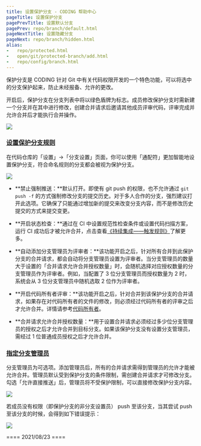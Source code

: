 ```yaml
---
title: 设置保护分支 - CODING 帮助中心
pageTitle: 设置保护分支
pagePrevTitle: 设置默认分支
pagePrev: repo/branch/default.html
pageNextTitle: 设置隐藏分支
pageNext: repo/branch/hidden.html
alias: 
-   repo/protected.html
-   open/git/protected-branch/add.html
-   repo/config/branch.html
---
```


保护分支是 CODING 针对 Git 中有关代码权限开发的一个特色功能，可以将选中的分支保护起来，防止未经报备、允许的更改。

开启后，保护分支在分支列表中将以绿色盾牌为标志。成员修改保护分支时需新建一个分支并在其中进行修改，创建合并请求后邀请其他成员评审代码，评审完成并允许合并后才能执行合并操作。

![](https://help-assets.codehub.cn/enterprise/20200722171238.png)

### [设置保护分支规则](#protected-branch)

在代码仓库的「设置」->「分支设置」页面，你可以使用「通配符」更加智能地设置保护分支，符合命名规则的分支都会被视为保护分支。

![](https://help-assets.codehub.cn/enterprise/20211104173049.png)

-   **禁止强制推送：**默认打开。即使有 git push 的权限，也不允许通过 `git push -f` 的方式强制修改分支的提交历史。对于多人合作的分支，强烈建议打开此选项。它确保了只能通过增加新的提交来改变分支内容，而不是修改历史提交的方式来提交变更。

-   **开启状态检查：**通过在 CI 中设置规范性检查条件或设置代码扫描方案，运行 CI 成功后才被允许合并，点击查看[《持续集成——触发规则》](/docs/ci/trigger.html)了解更多。

-   **自动添加分支管理员为评审者：**该功能开启之后，针对所有合并到此保护分支的合并请求，都会自动将分支管理员设置为评审者。当分支管理员的数量大于设置的「合并请求允许合并授权数量」时，会随机选择对应授权数量的分支管理员作为评审者。例如，当配置了 3 位分支管理员而授权数量为 2 时，系统会从 3 位分支管理员中随机选取 2 位作为评审者。

-   **开启代码所有者评审：**该功能开启之后，针对合并到该保护分支的合并请求，如果存在对代码所有者的文件的修改，则必须经过代码所有者的评审之后才允许合并。详情请参考[代码所有者](/docs/repo/branch/codeowner.html)。

-   **合并请求允许合并授权数量：**用于设置合并请求必须经过多少位分支管理员的授权之后才允许合并到目标分支。如果该保护分支没有设置分支管理员，需经过 1 位普通成员授权之后才允许合并。

### [指定分支管理员](#admin)

分支管理员为可选项。添加管理员后，所有的合并请求需得到管理员的允许才能被允许合并。管理员默认受到保护分支的条件限制，需创建合并请求才可修改分支。勾选「允许直接推送」后，管理员将不受保护限制，可以直接修改保护分支内容。

![](https://help-assets.codehub.cn/enterprise/20210524163345.png)

若成员没有权限（即保护分支的非分支设置员） push 至该分支，当其尝试 push 至该分支的时候，会得到如下错误提示：

![](https://help-assets.codehub.cn/enterprise/20210524165149.png)

==== 2021/08/23 ====
